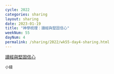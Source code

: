 ```yaml
---
cycle: 2022
categories: sharing
layout: sharing
date: 2023-01-19
title: "神學梳理：讀經與堅固信心"
weekNum: 55
dayNum: 4
permalink: /sharing/2022/wk55-day4-sharing.html
---
```


[讀經與堅固信心](https://eccseattle.github.io/media/sharing/2022/wk055/2023-01-19-bin.m4a)

`小錢`

